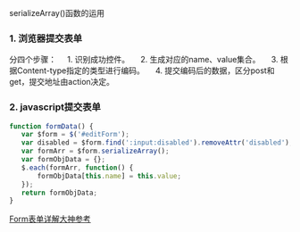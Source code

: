  serializeArray()函数的运用
 
 ### 1. 浏览器提交表单
 分四个步骤：
     1. 识别成功控件。
     2. 生成对应的name、value集合。
     3. 根据Content-type指定的类型进行编码。
     4. 提交编码后的数据，区分post和get，提交地址由action决定。
     
 ### 2. javascript提交表单
 ```javascript
function formData() {
	var $form = $('#editForm');
	var disabled = $form.find(':input:disabled').removeAttr('disabled');
	var formArr = $form.serializeArray();
	var formObjData = {};
	$.each(formArr, function() {
		formObjData[this.name] = this.value;
	});
	return formObjData;
}
 ```
 
 [Form表单详解大神参考](http://www.cnblogs.com/fish-li/archive/2011/07/17/2108884.html#_labelStart)
